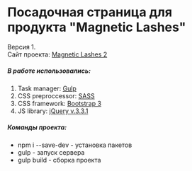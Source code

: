# Посадочная страница для продукта "Magnetic Lashes" #
Версия 1.  
Сайт проекта: [Magnetic Lashes 2](http://adel-ismagilov.ru/projects/magnetic-lashes-2/)
##### В работе использовались: #####
1. Task manager: [Gulp](https://gulpjs.com/)
2. CSS preproccessor: [SASS](http://sass-lang.com/)
3. CSS framework: [Bootstrap 3](https://getbootstrap.com/)
4. JS library: [jQuery v.3.3.1](https://jquery.com/)

##### Команды проекта: ######
+ npm i --save-dev - установка пакетов
+ gulp - запуск сервера
+ gulp build - сборка проекта
